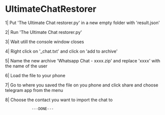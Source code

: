 # UltimateChatRestorer


1|   Put 'The Ultimate Chat restorer.py' in a new empty folder with 'result.json'

2|   Run 'The Ultimate Chat restorer.py'

3|   Wait utill the console window closes

4|   Right click on '_chat.txt' and click on 'add to archive'

5|   Name the new archive 'Whatsapp Chat - xxxx.zip' and replace 'xxxx' with the name of the user

6|   Load the file to your phone

7|   Go to where you saved the file on you phone and click share and choose telegram app from the menu

8|   Choose the contact you want to import the chat to


				---DONE---
